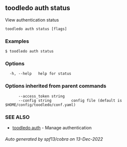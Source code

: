## toodledo auth status

View authentication status

```
toodledo auth status [flags]
```

### Examples

```
$ toodledo auth status

```

### Options

```
  -h, --help   help for status
```

### Options inherited from parent commands

```
      --access_token string   
      --config string         config file (default is $HOME/config/toodledo/conf.yaml)
```

### SEE ALSO

* [toodledo auth](toodledo_auth.md)	 - Manage authentication

###### Auto generated by spf13/cobra on 13-Dec-2022
